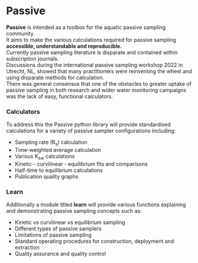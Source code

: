 # Passive
**Passive** is intended as a toolbox for the aquatic passive sampling community.<br/>
It aims to make the various calculations required for passive sampling **accessible, understandable and reproducible.**<br/>
Currently passive sampling literature is disparate and contained within subscription journals.<br/>
Discussions during the international passive sampling workshop 2022 in Utrecht, NL, showed that many practitioners were reinventing the wheel and using disparate methods for calculation.<br/>
There was general consensus that one of the obstacles to greater uptake of passive sampling in both research and wider water monitoring campaigns was the lack of easy, functional calculators.<br/>

### Calculators
To address this the Passive python library will provide standardised calculations for a variety of passive sampler configurations including:
 - Sampling rate (R<sub>s</sub>) calculation
 - Time-weighted average calculation
 - Various K<sub>sw</sub> calculations
 - Kinetic - curvilinear - equilibrium fits and comparisons
 - Half-time to equilibrium calculations
 - Publication quality graphs

### Learn
Additionally a module titled **learn** will provide various functions explaining and demonstrating passive sampling concepts such as:
 - Kinetic vs curvilinear vs equilibrium sampling
 - Different types of passive samplers
 - Limitations of passive sampling
 - Standard operating procedures for construction, deployment and extraction
 - Quality assurance and quality control